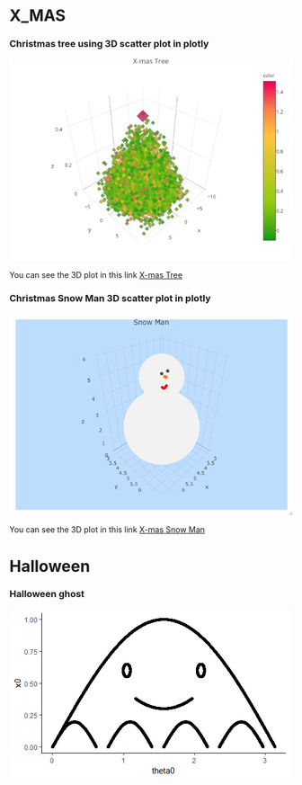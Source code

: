 # X_MAS
### Christmas tree using 3D scatter plot in plotly

![X-MAS TREE](/xmas_tree_v3.png)

You can see the 3D plot in this link [X-mas Tree](https://plot.ly/~hyungyokim/1/x-mas-tree/)

### Christmas Snow Man 3D scatter plot in plotly

![X-MAS SNOW MAN](/snowman_xmas.png)

You can see the 3D plot in this link [X-mas Snow Man](https://plot.ly/~hyungyokim/6/snow-man/)

# Halloween
### Halloween ghost

![ghost](/ghost.png)
